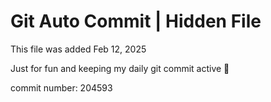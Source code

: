 # Git Auto Commit | Hidden File

This file was added Feb 12, 2025

Just for fun and keeping my daily git commit active 🤪

commit number: 204593
